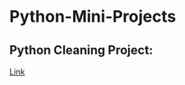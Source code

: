# Python-Mini-Projects
## Python Cleaning Project:
[Link](https://github.com/Blake-Allan-Smith/Python-Mini-Projects/tree/main/Steam-Game-Analysis)
